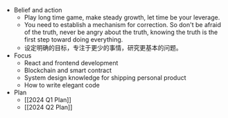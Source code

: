 - Belief and action
	- Play long time game, make steady growth, let time be your leverage.
	- You need to establish a mechanism for correction. So don't be afraid of the truth, never be angry about the truth, knowing the truth is the first step toward doing everything.
	- 设定明确的目标，专注于更少的事情，研究更基本的问题。
- Focus
	- React and frontend development
	- Blockchain and smart contract
	- System design knowledge for shipping personal product
	- How to write elegant code
- Plan
	- [[2024 Q1 Plan]]
	- [[2024 Q2 Plan]]